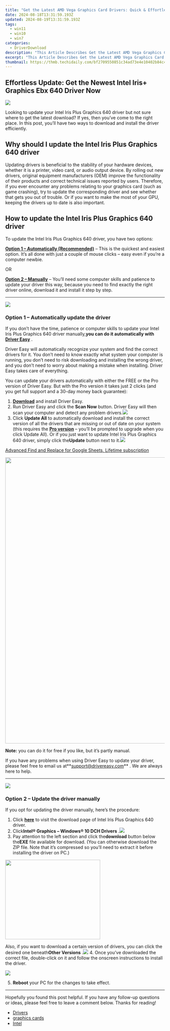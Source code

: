 ```yaml
---
title: "Get the Latest AMD Vega Graphics Card Drivers: Quick & Effortless Updates for Gamers"
date: 2024-08-18T13:31:59.193Z
updated: 2024-08-19T13:31:59.193Z
tags:
  - win11
  - win10
  - win7
categories:
  - DriverDownload
description: "This Article Describes Get the Latest AMD Vega Graphics Card Drivers: Quick & Effortless Updates for Gamers"
excerpt: "This Article Describes Get the Latest AMD Vega Graphics Card Drivers: Quick & Effortless Updates for Gamers"
thumbnail: https://thmb.techidaily.com/bf2709550851c34ad73e4e10402b84c4b2a66d4794566cc36dae676c4f05bd25.jpg
---
```


## Effortless Update: Get the Newest Intel Iris+ Graphics Ebx 640 Driver Now

![](https://images.drivereasy.com/wp-content/uploads/2019/09/image-712.png)

 Looking to update your Intel Iris Plus Graphics 640 driver but not sure where to get the latest download? If yes, then you’ve come to the right place. In this post, you’ll have two ways to download and install the driver efficiently.

## Why should I update the Intel Iris Plus Graphics 640 driver

 Updating drivers is beneficial to the stability of your hardware devices, whether it is a printer, video card, or audio output device. By rolling out new drivers, original equipment manufacturers (OEM) improve the functionality of their products and correct technical issues reported by users. Therefore, if you ever encounter any problems relating to your graphics card (such as game crashing), try to update the corresponding driver and see whether that gets you out of trouble. Or if you want to make the most of your GPU, keeping the drivers up to date is also important.

## How to update the Intel Iris Plus Graphics 640 driver

To update the Intel Iris Plus Graphics 640 driver, you have two options:

**[Option 1 – Automatically (Recommended)](https://www.drivereasy.com/knowledge/update-intel-iris-plus-graphics-640-driver-quickly-easily/#option1)**  – This is the quickest and easiest option. It’s all done with just a couple of mouse clicks – easy even if you’re a computer newbie.

OR

**[Option 2 – Manually](https://tools.techidaily.com/drivereasy/download/)**  – You’ll need some computer skills and patience to update your driver this way, because you need to find exactly the right driver online, download it and install it step by step.

---

<!-- affiliate ads begin -->
<a href="https://estore.winxdvd.com/order/checkout.php?PRODS=12653808&QTY=1&AFFILIATE=108875&CART=1"><img src="https://www.winxdvd.com/affiliate/new-banner/wt-500x500.jpg" border="0"></a>
<!-- affiliate ads end -->
### Option 1 – Automatically update the driver

 If you don’t have the time, patience or computer skills to update your Intel Iris Plus Graphics 640 driver manually,**you can do it automatically with** **[Driver Easy](https://tools.techidaily.com/drivereasy/download/)**  .

 Driver Easy will automatically recognize your system and find the correct drivers for it. You don’t need to know exactly what system your computer is running, you don’t need to risk downloading and installing the wrong driver, and you don’t need to worry about making a mistake when installing. Driver Easy takes care of everything.

 You can update your drivers automatically with either the FREE or the Pro version of Driver Easy. But with the Pro version it takes just 2 clicks (and you get full support and a 30-day money back guarantee):

1. **[Download](https://tools.techidaily.com/drivereasy/download/)**  and install Driver Easy.
2. Run Driver Easy and click the **Scan Now** button. Driver Easy will then scan your computer and detect any problem drivers.![](https://images.drivereasy.com/wp-content/uploads/2019/08/2019-08-19_18-00-07-1.jpg)
3. Click **Update All** to automatically download and install the correct version of all the drivers that are missing or out of date on your system (this requires the **[Pro version](https://tools.techidaily.com/drivereasy/download/)**  – you’ll be prompted to upgrade when you click Update All). Or if you just want to update Intel Iris Plus Graphics 640 driver, simply click the**Update**  button next to it.![](https://images.drivereasy.com/wp-content/uploads/2019/09/2019-09-24_12-24-30.jpg)
<!-- affiliate ads begin -->
<a href="https://secure.2checkout.com/order/checkout.php?PRODS=4729642&QTY=1&AFFILIATE=108875&CART=1">Advanced Find and Replace for Google Sheets, Lifetime subscription</a>
<!-- affiliate ads end -->

<!-- affiliate ads begin -->
<a href="https://ursime.pxf.io/c/5597632/2048972/16384" target="_top" id="2048972"><img src="//a.impactradius-go.com/display-ad/16384-2048972" border="0" alt="" width="1200" height="900"/></a><img height="0" width="0" src="https://imp.pxf.io/i/5597632/2048972/16384" style="position:absolute;visibility:hidden;" border="0" />
<!-- affiliate ads end -->
**Note:** you can do it for free if you like, but it’s partly manual.

 If you have any problems when using Driver Easy to update your driver, please feel free to email us at**<support@drivereasy.com>** . We are always here to help.

---

<!-- affiliate ads begin -->
<a href="https://secure.2checkout.com/order/checkout.php?PRODS=3851691&QTY=1&AFFILIATE=108875&CART=1"><img src="http://www.aiseesoft.com/avangate/30p/banner.jpg" border="0"></a>
<!-- affiliate ads end -->
### Option 2 – Update the driver manually

If you opt for updating the driver manually, here’s the procedure:

1. Click **[here](https://downloadcenter.intel.com/product/98911/Intel-Iris-Plus-Graphics-640)**  to visit the download page of Intel Iris Plus Graphics 640 driver.
2. Click**Intel® Graphics – Windows® 10 DCH Drivers** .![](https://images.drivereasy.com/wp-content/uploads/2019/09/2019-09-24_12-31-07.jpg)
3. Pay attention to the left section and click the**download** button below the**EXE** file available for download. (You can otherwise download the ZIP file. Note that it’s compressed so you’ll need to extract it before installing the driver on PC.)  
<!-- affiliate ads begin -->
<a href="https://modlily.sjv.io/c/5597632/1997817/17059" target="_top" id="1997817"><img src="//a.impactradius-go.com/display-ad/17059-1997817" border="0" alt="" width="300" height="250"/></a><img height="0" width="0" src="https://imp.pxf.io/i/5597632/1997817/17059" style="position:absolute;visibility:hidden;" border="0" />
<!-- affiliate ads end -->
 Also, if you want to download a certain version of drivers, you can click the desired one beneath**Other Versions** .![](https://images.drivereasy.com/wp-content/uploads/2019/09/2019-09-24_12-33-59.jpg)
4. Once you’ve downloaded the correct file, double-click on it and follow the onscreen instructions to install the driver.
<!-- affiliate ads begin -->
<a href="https://secure.2checkout.com/order/checkout.php?PRODS=2201613&QTY=1&AFFILIATE=108875&CART=1"><img src="https://www.macdvdripperpro.com/images/devices-3.png" border="0"></a>
<!-- affiliate ads end -->
5. **Reboot** your PC for the changes to take effect.

---

 Hopefully you found this post helpful. If you have any follow-up questions or ideas, please feel free to leave a comment below. Thanks for reading!

* [Drivers](https://tools.techidaily.com/drivereasy/download/)
* [graphics cards](https://tools.techidaily.com/drivereasy/download/)
* [Intel](https://tools.techidaily.com/drivereasy/download/)

<ins class="adsbygoogle"
     style="display:block"
     data-ad-format="autorelaxed"
     data-ad-client="ca-pub-7571918770474297"
     data-ad-slot="1223367746"></ins>



<ins class="adsbygoogle"
     style="display:block"
     data-ad-client="ca-pub-7571918770474297"
     data-ad-slot="8358498916"
     data-ad-format="auto"
     data-full-width-responsive="true"></ins>


